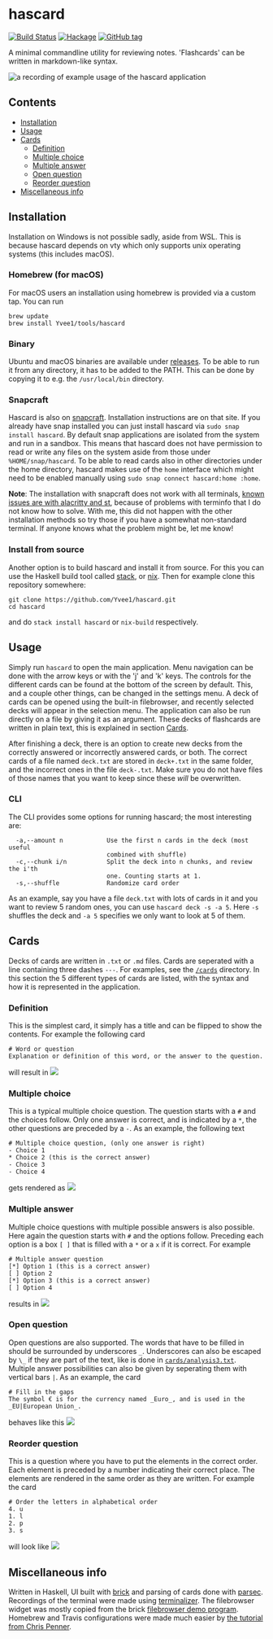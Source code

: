 # hascard
[![Build Status](https://travis-ci.org/Yvee1/hascard.svg?branch=master)](https://travis-ci.org/Yvee1/hascard) [![Hackage](https://img.shields.io/hackage/v/hascard.svg)](https://hackage.haskell.org/package/hascard) [![GitHub tag](https://img.shields.io/github/tag/Yvee1/hascard.svg)](https://github.com/Yvee1/hascard/releases)



A minimal commandline utility for reviewing notes. 'Flashcards' can be written in markdown-like syntax.

![a recording of example usage of the hascard application](./recordings/recording.gif)

## Contents
- [Installation](#installation)
- [Usage](#usage)
- [Cards](#cards)
  - [Definition](#definition)
  - [Multiple choice](#multiple-choice)
  - [Multiple answer](#multiple-answer)
  - [Open question](#open-question)
  - [Reorder question](#reorder-question)
- [Miscellaneous info](#miscellaneous-info)

## Installation
Installation on Windows is not possible sadly, aside from WSL. This is because hascard depends on vty which only supports unix operating systems (this includes macOS).

### Homebrew (for macOS)
For macOS users an installation using homebrew is provided via a custom tap. You can run 
```
brew update
brew install Yvee1/tools/hascard
```

### Binary
Ubuntu and macOS binaries are available under [releases](https://github.com/Yvee1/hascard/releases/). To be able to run it from any directory, it has to be added to the PATH. This can be done by copying it to e.g. the `/usr/local/bin` directory.

### Snapcraft
Hascard is also on [snapcraft](https://snapcraft.io/hascard). Installation instructions are on that site. If you already have snap installed you can just install hascard via `sudo snap install hascard`. By default snap applications are isolated from the system and run in a sandbox. This means that hascard does not have permission to read or write any files on the system aside from those under `%HOME/snap/hascard`. To be able to read cards also in other directories under the home directory, hascard makes use of the `home` interface which might need to be enabled manually using `sudo snap connect hascard:home :home`.

**Note**: The installation with snapcraft does not work with all terminals, [known issues are with alacritty and st](https://github.com/Yvee1/hascard/issues/3), because of problems with terminfo that I do not know how to solve. With me, this did not happen with the other installation methods so try those if you have a somewhat non-standard terminal. If anyone knows what the problem might be, let me know!

### Install from source
Another option is to build hascard and install it from source. For this you can use the Haskell build tool called [stack](https://docs.haskellstack.org/en/stable/README/#how-to-install), or [nix](https://nixos.org/). Then for example clone this repository somewhere:
```
git clone https://github.com/Yvee1/hascard.git
cd hascard
```
and do `stack install hascard` or `nix-build` respectively.

## Usage
Simply run `hascard` to open the main application. Menu navigation can be done with the arrow keys or with the 'j' and 'k' keys. The controls for the different cards can be found at the bottom of the screen by default. This, and a couple other things, can be changed in the settings menu. A deck of cards can be opened using the built-in filebrowser, and recently selected decks will appear in the selection menu. The application can also be run directly on a file by giving it as an argument. These decks of flashcards are written in plain text, this is explained in section [Cards](#cards). 

After finishing a deck, there is an option to create new decks from the correctly answered or incorrectly answered cards, or both. The correct cards of a file named `deck.txt` are stored in `deck+.txt` in the same folder, and the incorrect ones in the file `deck-.txt`. Make sure you do not have files of those names that you want to keep since these _will_ be overwritten.

### CLI
The CLI provides some options for running hascard; the most interesting are:
```
  -a,--amount n            Use the first n cards in the deck (most useful
                           combined with shuffle)
  -c,--chunk i/n           Split the deck into n chunks, and review the i'th
                           one. Counting starts at 1.
  -s,--shuffle             Randomize card order
  ```
As an example, say you have a file `deck.txt` with lots of cards in it and you want to review 5 random ones, you can use `hascard deck -s -a 5`. Here `-s` shuffles the deck and `-a 5` specifies we only want to look at 5 of them.

## Cards
Decks of cards are written in `.txt` or `.md` files. Cards are seperated with a line containing three dashes `---`. For examples, see the [`/cards`](https://github.com/Yvee1/hascard/tree/master/cards) directory. In this section the 5 different types of cards are listed, with the syntax and how it is represented in the application.

### Definition
This is the simplest card, it simply has a title and can be flipped to show the contents. For example the following card
```
# Word or question
Explanation or definition of this word, or the answer to the question.
```
will result in
![](./recordings/definition.gif)

### Multiple choice
This is a typical multiple choice question. The question starts with a `#` and the choices follow. Only one answer is correct, and is indicated by a `*`, the other questions are preceded by a `-`. As an example, the following text

```
# Multiple choice question, (only one answer is right)
- Choice 1
* Choice 2 (this is the correct answer)
- Choice 3
- Choice 4
```

gets rendered as
![](./recordings/multiple-choice.gif)

### Multiple answer
Multiple choice questions with multiple possible answers is also possible. Here again the question starts with `#` and the options follow. Preceding each option is a box `[ ]` that is filled with a `*` or a `x` if it is correct. For example

```
# Multiple answer question
[*] Option 1 (this is a correct answer)
[ ] Option 2
[*] Option 3 (this is a correct answer)
[ ] Option 4
```
results in
![](./recordings/multiple-answer.gif)

### Open question
Open questions are also supported. The words that have to be filled in should be surrounded by underscores `_`. Underscores can also be escaped by `\_` if they are part of the text, like is done in [`cards/analysis3.txt`](https://github.com/Yvee1/hascard/blob/48b5c0751ac72df791402b88c033e05488c9350d/cards/analysis3.txt#L34-L37t). Multiple answer possibilities can also be given by seperating them with vertical bars `|`. As an example, the card

```
# Fill in the gaps
The symbol € is for the currency named _Euro_, and is used in the _EU|European Union_.
```
behaves like this
![](./recordings/gapped-question.gif)

### Reorder question
This is a question where you have to put the elements in the correct order. Each element is preceded by a number indicating their correct place. The elements are rendered in the same order as they are written. For example the card

```
# Order the letters in alphabetical order
4. u
1. l
2. p
3. s
```
will look like
![](./recordings/reordering.gif)

## Miscellaneous info
Written in Haskell, UI built with [brick](https://github.com/jtdaugherty/brick) and parsing of cards done with [parsec](https://github.com/haskell/parsec). Recordings of the terminal were made using [terminalizer](https://github.com/faressoft/terminalizer). The filebrowser widget was mostly copied from the brick [filebrowser demo program](https://github.com/jtdaugherty/brick/blob/master/programs/FileBrowserDemo.hs). Homebrew and Travis configurations were made much easier by [the tutorial from Chris Penner](https://chrispenner.ca/posts/homebrew-haskell).
